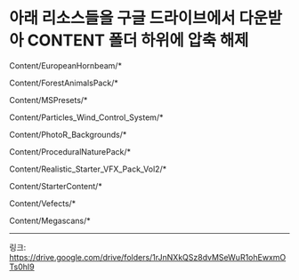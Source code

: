 # 아래 리소스들을 구글 드라이브에서 다운받아 CONTENT 폴더 하위에 압축 해제

Content/EuropeanHornbeam/*

Content/ForestAnimalsPack/*

Content/MSPresets/*

Content/Particles_Wind_Control_System/*

Content/PhotoR_Backgrounds/*

Content/ProceduralNaturePack/*

Content/Realistic_Starter_VFX_Pack_Vol2/*

Content/StarterContent/*

Content/Vefects/*

Content/Megascans/*

---
링크: https://drive.google.com/drive/folders/1rJnNXkQSz8dvMSeWuR1ohEwxmOTs0hI9
